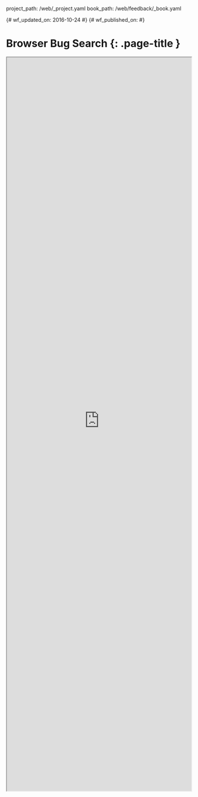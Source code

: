project_path: /web/_project.yaml
book_path: /web/feedback/_book.yaml

{# wf_updated_on: 2016-10-24 #}
{# wf_published_on:  #}

# Browser Bug Search {: .page-title }

<iframe id="browser-issue-tracker" src="https://browser-issue-tracker-search.appspot.com/?q=flex" width="100%" height="2000" scrolling="no"></iframe>
